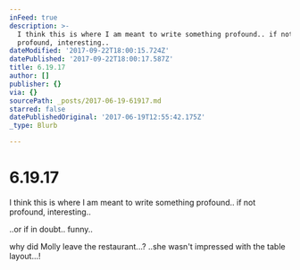 ```yaml
---
inFeed: true
description: >-
  I think this is where I am meant to write something profound.. if not
  profound, interesting..
dateModified: '2017-09-22T18:00:15.724Z'
datePublished: '2017-09-22T18:00:17.587Z'
title: 6.19.17
author: []
publisher: {}
via: {}
sourcePath: _posts/2017-06-19-61917.md
starred: false
datePublishedOriginal: '2017-06-19T12:55:42.175Z'
_type: Blurb

---
```

# 6.19.17

I think this is where I am meant to write something profound.. if not profound, interesting..

..or if in doubt.. funny..

why did Molly leave the restaurant...? ..she wasn't impressed with the table layout...!